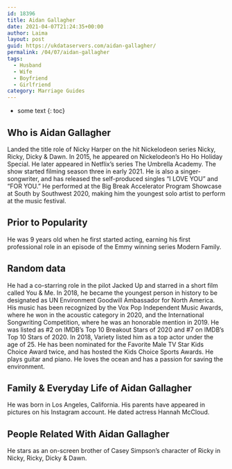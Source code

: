 ```yaml
---
id: 18396
title: Aidan Gallagher
date: 2021-04-07T21:24:35+00:00
author: Laima
layout: post
guid: https://ukdataservers.com/aidan-gallagher/
permalink: /04/07/aidan-gallagher
tags:
  - Husband
  - Wife
  - Boyfriend
  - Girlfriend
category: Marriage Guides
---
```


* some text
{: toc}


## Who is Aidan Gallagher
                  
                  
                  
Landed the title role of Nicky Harper on the hit Nickelodeon series Nicky, Ricky, Dicky & Dawn. In 2015, he appeared on Nickelodeon&#8217;s Ho Ho Holiday Special. He later appeared in Netflix&#8217;s series The Umbrella Academy. The show started filming season three in early 2021. He is also a singer-songwriter, and has released the self-produced singles &#8220;I LOVE YOU&#8221; and &#8220;FOR YOU.&#8221; He performed at the Big Break Accelerator Program Showcase at South by Southwest 2020, making him the youngest solo artist to perform at the music festival.
                  
              
            
              
            
                
                
                
## Prior to Popularity
                  
                  
                  
He was 9 years old when he first started acting, earning his first professional role in an episode of the Emmy winning series Modern Family. 
                  
              
            
              
            
                
                
                
## Random data
                  
                  
                  
He had a co-starring role in the pilot Jacked Up and starred in a short film called You & Me. In 2018, he became the youngest person in history to be designated as UN Environment Goodwill Ambassador for North America. His music has been recognized by the Vox Pop Independent Music Awards, where he won in the acoustic category in 2020, and the International Songwriting Competition, where he was an honorable mention in 2019. He was listed as #2 on IMDB&#8217;s Top 10 Breakout Stars of 2020 and #7 on IMDB&#8217;s Top 10 Stars of 2020. In 2018, Variety listed him as a top actor under the age of 25. He has been nominated for the Favorite Male TV Star Kids Choice Award twice, and has hosted the Kids Choice Sports Awards. He plays guitar and piano. He loves the ocean and has a passion for saving the environment. 
                  
              
            
              
            
                
                
                
## Family & Everyday Life of Aidan Gallagher
                  
                  
                  
He was born in Los Angeles, California. His parents have appeared in pictures on his Instagram account. He dated actress Hannah McCloud. 
                  
              
            
              
            
                
                
                
## People Related With Aidan Gallagher
                  
                  
                  
He stars as an on-screen brother of Casey Simpson&#8217;s character of Ricky in Nicky, Ricky, Dicky & Dawn.
                  
              
            
              
            
                
              
            
              
              
            
            
              
            
          
          
          